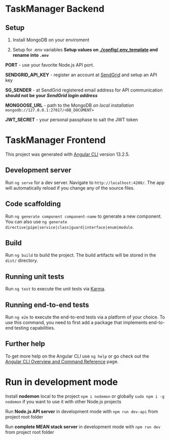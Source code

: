 # TaskManager Backend

## Setup

1. Install MongoDB on your enviroment 

2. Setup for .env variables
 **Setup values on [./config/.env_template](https://github.com/cyraxor/task-manager/blob/main/config/.env_template) and rename into `.env`**
 
 **PORT** - use your favorite Node.js API port.
 
 **SENDGRID_API_KEY** - register an account at [SendGrid](https://sendgrid.com/) and setup an API key 
 
 **SG_SENDER** - at SendGrid registered email address for API communication  **should not be your _SendGrid login address_**
 
 **MONGOOSE_URL** - path to the MongoDB *on local installation* `mongodb://127.0.0.1:27017/<DB_DOCUMENT>`
 
 **JWT_SECRET** - your personal passphase to salt the JWT token

# TaskManager Frontend

This project was generated with [Angular CLI](https://github.com/angular/angular-cli) version 13.2.5.

## Development server

Run `ng serve` for a dev server. Navigate to `http://localhost:4200/`. The app will automatically reload if you change any of the source files.

## Code scaffolding

Run `ng generate component component-name` to generate a new component. You can also use `ng generate directive|pipe|service|class|guard|interface|enum|module`.

## Build

Run `ng build` to build the project. The build artifacts will be stored in the `dist/` directory.

## Running unit tests

Run `ng test` to execute the unit tests via [Karma](https://karma-runner.github.io).

## Running end-to-end tests

Run `ng e2e` to execute the end-to-end tests via a platform of your choice. To use this command, you need to first add a package that implements end-to-end testing capabilities.

## Further help

To get more help on the Angular CLI use `ng help` or go check out the [Angular CLI Overview and Command Reference](https://angular.io/cli) page.

# Run in development mode 

Install **nodemon** local to the project `npm i nodemon` or globally `sudo npm i -g nodemon` if you want to use it with other Node.js projects

Run **Node.js API server** in development mode with `npm run dev-api` from project root folder

Run **complete MEAN stack server** in development mode with `npm run dev` from project root folder
